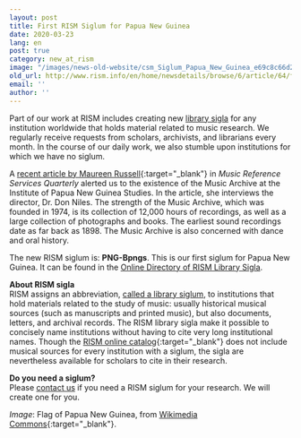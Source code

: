 ```yaml
---
layout: post
title: First RISM Siglum for Papua New Guinea
date: 2020-03-23
lang: en
post: true
category: new_at_rism
image: "/images/news-old-website/csm_Siglum_Papua_New_Guinea_e69c8c66d2.png"
old_url: http://www.rism.info/en/home/newsdetails/browse/6/article/64/first-rism-siglum-for-papua-new-guinea.html
email: ''
author: ''
---
```


Part of our work at RISM includes creating new [library sigla](/community/sigla.html) for any institution worldwide that holds material related to music research. We regularly receive requests from scholars, archivists, and librarians every month. In the course of our daily work, we also stumble upon institutions for which we have no siglum.

A [recent article by Maureen Russell](https://www.tandfonline.com/toc/wmus20/22/4?nav=tocList){:target="_blank"} in _Music Reference Services Quarterly_ alerted us to the existence of the Music Archive at the Institute of Papua New Guinea Studies. In the article, she interviews the director, Dr. Don Niles. The strength of the Music Archive, which was founded in 1974, is its collection of 12,000 hours of recordings, as well as a large collection of photographs and books. The earliest sound recordings date as far back as 1898. The Music Archive is also concerned with dance and oral history.

The new RISM siglum is: **PNG-Bpngs**. This is our first siglum for Papua New Guinea. It can be found in the [Online Directory of RISM Library Sigla](/community/sigla.html).

**About RISM sigla**  
RISM assigns an abbreviation, [called a library siglum](/community/sigla/about.html), to institutions that hold materials related to the study of music: usually historical musical sources (such as manuscripts and printed music), but also documents, letters, and archival records. The RISM library sigla make it possible to concisely name institutions without having to cite very long institutional names. Though the [RISM online catalog](https://opac.rism.info/){:target="_blank"} does not include musical sources for every institution with a siglum, the sigla are nevertheless available for scholars to cite in their research.

**Do you need a siglum?**  
Please [contact us](mailto:contact@rism.info) if you need a RISM siglum for your research. We will create one for you.


_Image_: Flag of Papua New Guinea, from [Wikimedia Commons](https://commons.wikimedia.org/wiki/File:Flag_of_Papua_New_Guinea.svg){:target="_blank"}.
